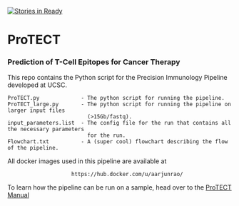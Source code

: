 [![Stories in Ready](https://badge.waffle.io/BD2KGenomics/protect.png?label=ready&title=Ready)](https://waffle.io/BD2KGenomics/protect)
# ProTECT
### **Pr**ediction **o**f **T**-Cell **E**pitopes for **C**ancer **T**herapy

This repo contains the Python script for the Precision Immunology Pipeline developed at UCSC.

    ProTECT.py             - The python script for running the pipeline.
    ProTECT_large.py       - The python script for running the pipeline on larger input files
                             (>15Gb/fastq).
    input_parameters.list  - The config file for the run that contains all the necessary parameters
                             for the run.
    Flowchart.txt          - A (super cool) flowchart describing the flow of the pipeline.


All docker images used in this pipeline are available at

                        https://hub.docker.com/u/aarjunrao/


To learn how the pipeline can be run on a sample, head over to the [ProTECT Manual](
https://github.com/BD2KGenomics/protect/blob/master/MANUAL.md)
